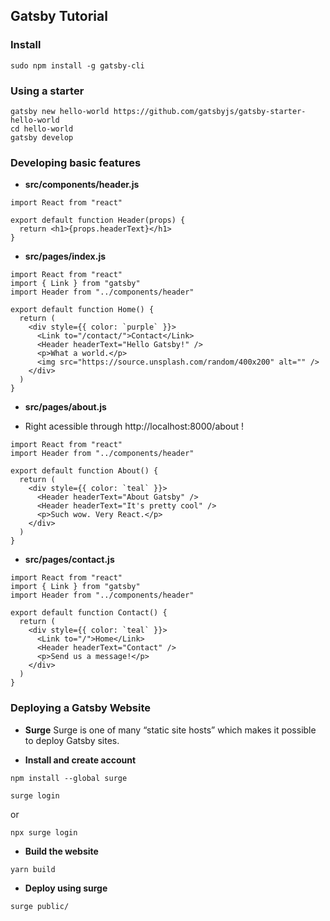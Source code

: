 ## Gatsby Tutorial

### Install

```
sudo npm install -g gatsby-cli
```

### Using a starter

```
gatsby new hello-world https://github.com/gatsbyjs/gatsby-starter-hello-world
cd hello-world
gatsby develop
```

### Developing basic features

- **src/components/header.js**

```
import React from "react"

export default function Header(props) {
  return <h1>{props.headerText}</h1>
}
```

- **src/pages/index.js**

```
import React from "react"
import { Link } from "gatsby"
import Header from "../components/header"

export default function Home() {
  return (
    <div style={{ color: `purple` }}>
      <Link to="/contact/">Contact</Link>
      <Header headerText="Hello Gatsby!" />
      <p>What a world.</p>
      <img src="https://source.unsplash.com/random/400x200" alt="" />
    </div>
  )
}
```

- **src/pages/about.js**

* Right acessible through http://localhost:8000/about !

```
import React from "react"
import Header from "../components/header"

export default function About() {
  return (
    <div style={{ color: `teal` }}>
      <Header headerText="About Gatsby" />
      <Header headerText="It's pretty cool" />
      <p>Such wow. Very React.</p>
    </div>
  )
}
```

- **src/pages/contact.js**

```
import React from "react"
import { Link } from "gatsby"
import Header from "../components/header"

export default function Contact() {
  return (
    <div style={{ color: `teal` }}>
      <Link to="/">Home</Link>
      <Header headerText="Contact" />
      <p>Send us a message!</p>
    </div>
  )
}
```

### Deploying a Gatsby Website

- **Surge**
  Surge is one of many “static site hosts” which makes it possible to deploy Gatsby sites.

- **Install and create account**

```
npm install --global surge

```

```
surge login

```

or

```
npx surge login
```

- **Build the website**

```
yarn build
```

- **Deploy using surge**

```
surge public/
```
